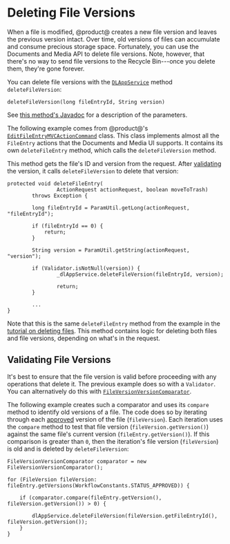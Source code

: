 # Deleting File Versions

When a file is modified, @product@ creates a new file version and leaves the 
previous version intact. Over time, old versions of files can accumulate and 
consume precious storage space. Fortunately, you can use the Documents and Media 
API to delete file versions. Note, however, that there's no way to send file 
versions to the Recycle Bin---once you delete them, they're gone forever. 

You can delete file versions with the 
[`DLAppService`](@platform-ref@/7.1-latest/javadocs/portal-kernel/com/liferay/document/library/kernel/service/DLAppService.html) 
method `deleteFileVersion`: 

    deleteFileVersion(long fileEntryId, String version)

See 
[this method's Javadoc](@platform-ref@/7.1-latest/javadocs/portal-kernel/com/liferay/document/library/kernel/service/DLAppService.html#deleteFileVersion-long-java.lang.String-) 
for a description of the parameters. 

The following example comes from @product@'s 
[`EditFileEntryMVCActionCommand`](https://github.com/liferay/liferay-portal/blob/master/modules/apps/document-library/document-library-web/src/main/java/com/liferay/document/library/web/internal/portlet/action/EditFileEntryMVCActionCommand.java) 
class. This class implements almost all the `FileEntry` actions that the 
Documents and Media UI supports. It contains its own `deleteFileEntry` method, 
which calls the `deleteFileVersion` method. 

This method gets the file's ID and version from the request. After 
[validating](@platform-ref@/7.1-latest/javadocs/portal-kernel/com/liferay/portal/kernel/util/Validator.html) 
the version, it calls `deleteFileVersion` to delete that version: 

    protected void deleteFileEntry(
                    ActionRequest actionRequest, boolean moveToTrash)
            throws Exception {

            long fileEntryId = ParamUtil.getLong(actionRequest, "fileEntryId");

            if (fileEntryId == 0) {
                return;
            }

            String version = ParamUtil.getString(actionRequest, "version");

            if (Validator.isNotNull(version)) {
                    _dlAppService.deleteFileVersion(fileEntryId, version);

                    return;
            }

            ...
    }

Note that this is the same `deleteFileEntry` method from the example in the 
[tutorial on deleting files](liferay.com). 
This method contains logic for deleting both files and file versions, depending 
on what's in the request. 

## Validating File Versions

It's best to ensure that the file version is valid before proceeding with any 
operations that delete it. The previous example does so with a `Validator`. You 
can alternatively do this with 
[`FileVersionVersionComparator`](@platform-ref@/7.1-latest/javadocs/portal-kernel/com/liferay/document/library/kernel/util/comparator/FileVersionVersionComparator.html). 

The following example creates such a comparator and uses its `compare` method to 
identify old versions of a file. The code does so by iterating through each 
[approved](/discover/portal/-/knowledge_base/7-1/workflow) 
version of the file (`fileVersion`). Each iteration uses the `compare` method to 
test that file version (`fileVersion.getVersion()`) against the same file's 
current version (`fileEntry.getVersion()`). If this comparison is greater than 
`0`, then the iteration's file version (`fileVersion`) is old and is deleted by 
`deleteFileVersion`: 

    FileVersionVersionComparator comparator = new FileVersionVersionComparator();

    for (FileVersion fileVersion: fileEntry.getVersions(WorkflowConstants.STATUS_APPROVED)) {

        if (comparator.compare(fileEntry.getVersion(), fileVersion.getVersion()) > 0) {

            dlAppService.deleteFileVersion(fileVersion.getFileEntryId(), fileVersion.getVersion());
        }
    }

